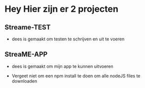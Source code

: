 # Hey Hier zijn er 2 projecten

## Streame-TEST
* dees is gemaakt om testen te schrijven en uit te voeren

## StreaME-APP
* dees is gemaakt om mijn app te kunnen uitvoeren

* Vergeet niet om een npm install te doen om alle nodeJS files te downloaden

